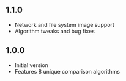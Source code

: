 ## 1.1.0

- Network and file system image support
- Algorithm tweaks and bug fixes

## 1.0.0

- Initial version
- Features 8 unique comparison algorithms
